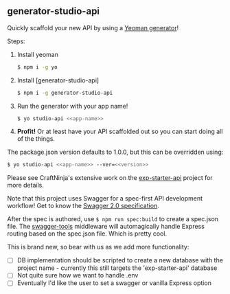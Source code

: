 ## generator-studio-api

Quickly scaffold your new API by using a [Yeoman generator](http://yeoman.io/)! 

Steps:
1. Install yeoman
    ```bash
    $ npm i -g yo
    ```
1. Install [generator-studio-api]
    ```bash
    $ npm i -g generator-studio-api
    ```
1. Run the generator with your app name!
    ```bash
    $ yo studio-api <<app-name>>
    ```
1. **Profit!** Or at least have your API scaffolded out so you can start doing all of the things.

The package.json version defaults to 1.0.0, but this can be overridden using:
```bash
$ yo studio-api <<app-name>> --ver=<<version>>
```

Please see CraftNinja's extensive work on the [exp-starter-api](https://github.com/craftninja/exp-starter-api/tree/f/swagger) project for more details.

Note that this project uses Swagger for a spec-first API development workflow! Get to know the [Swagger 2.0 specification](https://github.com/OAI/OpenAPI-Specification/blob/master/versions/2.0.md).

After the spec is authored, use `$ npm run spec:build` to create a spec.json file. The [swagger-tools](https://github.com/apigee-127/swagger-tools/blob/master/docs/Middleware.md) middleware will automagically handle Express routing based on the spec.json file. Which is pretty cool.



This is brand new, so bear with us as we add more functionality:
- [ ] DB implementation should be scripted to create a new database with the project name - currently this still targets the 'exp-starter-api' database
- [ ] Not quite sure how we want to handle .env
- [ ] Eventually I'd like the user to set a swagger or vanilla Express option
